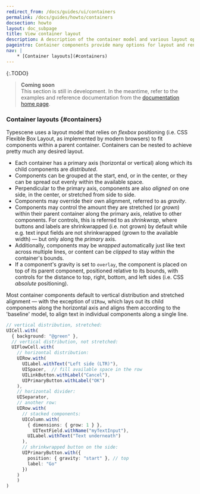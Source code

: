 ```yaml
---
redirect_from: /docs/guides/ui/containers
permalink: /docs/guides/howto/containers
docsection: howto
layout: doc_subpage
title: View container layout
description: A description of the container model and various layout options.
pageintro: Container components provide many options for layout and rendering.
nav: |
    * [Container layouts](#containers)
---
```


{:.TODO}
> **Coming soon** <br>
  This section is still in development. In the meantime, refer to the examples and reference documentation from the [documentation home page](/docs).

### Container layouts {#containers}

Typescene uses a layout model that relies on *flexbox* positioning (i.e. CSS Flexible Box Layout, as implemented by modern browsers) to fit components within a parent container. Containers can be nested to achieve pretty much any desired layout.

* Each container has a primary axis (horizontal or vertical) along which its child components are *distributed*.
* Components can be grouped at the start, end, or in the center, or they can be spread out evenly within the available space.
* Perpendicular to the primary axis, components are also *aligned* on one side, in the center, or stretched from side to side.
* Components may override their own alignment, referred to as *gravity*.
* Components may control the amount they are stretched (or *grown*) within their parent container along the primary axis, relative to other components. For controls, this is referred to as *shrinkwrap*, where buttons and labels are shrinkwrapped (i.e. not grown) by default while e.g. text input fields are not shrinkwrapped (grown to the available width) — but only along the *primary* axis.
* Additionally, components may be *wrapped* automatically just like text across multiple lines, or content can be *clipped* to stay within the container's bounds.
* If a component's gravity is set to `overlay`, the component is placed on top of its parent component, positioned relative to its bounds, with controls for the distance to top, right, bottom, and left sides (i.e. CSS *absolute* positioning).

Most container components default to vertical distribution and stretched alignment — with the exception of `UIRow`, which lays out its child components along the horizontal axis and aligns them according to the 'baseline' model, to align text in individual components along a single line.

```typescript
// vertical distribution, stretched:
UICell.with(
  { background: "@green" },
  // vertical distribution, not stretched:
  UIFlowCell.with(
    // horizontal distribution:
    UIRow.with(
      UILabel.withText("Left side (LTR)"),
      UISpacer,  // fill available space in the row
      UILinkButton.withLabel("Cancel"),
      UIPrimaryButton.withLabel("OK")
    ),
    // horizontal divider:
    UISeparator,
    // another row:
    UIRow.with(
      // stacked components:
      UIColumn.with(
        { dimensions: { grow: 1 } },
	      UITextField.withName("myTextInput"),
        UILabel.withText("Text underneath")
      ),
      // shrinkwrapped button on the side:
      UIPrimaryButton.with({
        position: { gravity: "start" }, // top
        label: "Go"
      })
    )
	)
)
```
